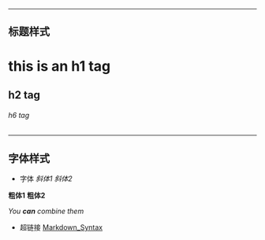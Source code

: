 --------------------------------------------------------------------
## 标题样式
# this is an h1 tag
## h2 tag
###### h6 tag
--------------------------------------------------------------------
## 字体样式 
- 字体
*斜体1* 
_斜体2_

**粗体1**
__粗体2__

_You **can** combine them_
- 超链接
[Markdown_Syntax](https://guides.github.com/features/mastering-markdown/)

